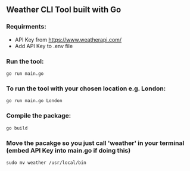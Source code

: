 ## Weather CLI Tool built with Go

### Requirments:

- API Key from https://www.weatherapi.com/
- Add API Key to .env file

### Run the tool:

```
go run main.go
```

### To run the tool with your chosen location e.g. London:

```
go run main.go London
```

### Compile the package:

```
go build
```

### Move the pacakge so you just call 'weather' in your terminal (embed API Key into main.go if doing this)

```
sudo mv weather /usr/local/bin
```

